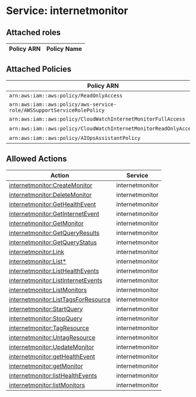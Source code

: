 # Service: internetmonitor

## Attached roles

| Policy ARN | Policy Name |
|------------|-------------|
## Attached Policies

| Policy ARN | Policy Name |
|------------|-------------|
| `arn:aws:iam::aws:policy/ReadOnlyAccess` | [ReadOnlyAccess](../policies.md#readonlyaccess) |
| `arn:aws:iam::aws:policy/aws-service-role/AWSSupportServiceRolePolicy` | [AWSSupportServiceRolePolicy](../policies.md#awssupportservicerolepolicy) |
| `arn:aws:iam::aws:policy/CloudWatchInternetMonitorFullAccess` | [CloudWatchInternetMonitorFullAccess](../policies.md#cloudwatchinternetmonitorfullaccess) |
| `arn:aws:iam::aws:policy/CloudWatchInternetMonitorReadOnlyAccess` | [CloudWatchInternetMonitorReadOnlyAccess](../policies.md#cloudwatchinternetmonitorreadonlyaccess) |
| `arn:aws:iam::aws:policy/AIOpsAssistantPolicy` | [AIOpsAssistantPolicy](../policies.md#aiopsassistantpolicy) |

## Allowed Actions

| Action | Service |
|--------|---------|
| [internetmonitor:CreateMonitor](../actions.md#internetmonitor:createmonitor) | internetmonitor |
| [internetmonitor:DeleteMonitor](../actions.md#internetmonitor:deletemonitor) | internetmonitor |
| [internetmonitor:GetHealthEvent](../actions.md#internetmonitor:gethealthevent) | internetmonitor |
| [internetmonitor:GetInternetEvent](../actions.md#internetmonitor:getinternetevent) | internetmonitor |
| [internetmonitor:GetMonitor](../actions.md#internetmonitor:getmonitor) | internetmonitor |
| [internetmonitor:GetQueryResults](../actions.md#internetmonitor:getqueryresults) | internetmonitor |
| [internetmonitor:GetQueryStatus](../actions.md#internetmonitor:getquerystatus) | internetmonitor |
| [internetmonitor:Link](../actions.md#internetmonitor:link) | internetmonitor |
| [internetmonitor:List*](../actions.md#internetmonitor:listall) | internetmonitor |
| [internetmonitor:ListHealthEvents](../actions.md#internetmonitor:listhealthevents) | internetmonitor |
| [internetmonitor:ListInternetEvents](../actions.md#internetmonitor:listinternetevents) | internetmonitor |
| [internetmonitor:ListMonitors](../actions.md#internetmonitor:listmonitors) | internetmonitor |
| [internetmonitor:ListTagsForResource](../actions.md#internetmonitor:listtagsforresource) | internetmonitor |
| [internetmonitor:StartQuery](../actions.md#internetmonitor:startquery) | internetmonitor |
| [internetmonitor:StopQuery](../actions.md#internetmonitor:stopquery) | internetmonitor |
| [internetmonitor:TagResource](../actions.md#internetmonitor:tagresource) | internetmonitor |
| [internetmonitor:UntagResource](../actions.md#internetmonitor:untagresource) | internetmonitor |
| [internetmonitor:UpdateMonitor](../actions.md#internetmonitor:updatemonitor) | internetmonitor |
| [internetmonitor:getHealthEvent](../actions.md#internetmonitor:gethealthevent) | internetmonitor |
| [internetmonitor:getMonitor](../actions.md#internetmonitor:getmonitor) | internetmonitor |
| [internetmonitor:listHealthEvents](../actions.md#internetmonitor:listhealthevents) | internetmonitor |
| [internetmonitor:listMonitors](../actions.md#internetmonitor:listmonitors) | internetmonitor |